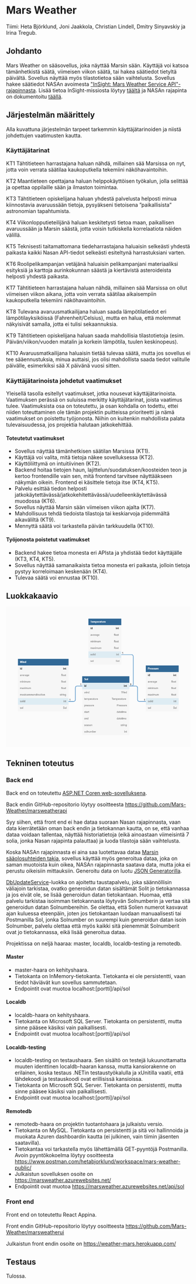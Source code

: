 # Mars Weather

Tiimi: Heta Björklund, Joni Jaakkola, Christian Lindell, Dmitry Sinyavskiy ja Irina Tregub.

## Johdanto

Mars Weather on sääsovellus, joka näyttää Marsin sään. Käyttäjä voi katsoa tämänhetkistä säätä, viimeisen viikon säätä, tai hakea säätiedot tietyltä päivältä. Sovellus näyttää myös tilastotietoa sään vaihtelusta. Sovellus hakee säätiedot NASAn avoimesta ["InSight: Mars Weather Service API"-rajapinnasta](api.nasa.gov/insight_weather). Lisää tietoa InSight-missiosta löytyy [täältä](https://mars.nasa.gov/insight/weather/) ja NASAn rajapinta on dokumentoitu [täällä](https://api.nasa.gov/assets/insight/InSight%20Weather%20API%20Documentation.pdf).

## Järjestelmän määrittely

Alla kuvattuna järjestelmän tarpeet tarkemmin käyttäjätarinoiden ja niistä johdettujen vaatimusten kautta.

### Käyttäjätarinat

KT1 Tähtitieteen harrastajana haluan nähdä, millainen sää Marsissa on nyt, jotta voin verrata säätilaa kaukoputkella tekemiini näköhavaintoihin. 

KT2 Maantieteen opettajana haluan helppokäyttöisen työkalun, jolla selittää ja opettaa oppilaille sään ja ilmaston toimintaa. 

KT3 Tähtitieteen opiskelijana haluan yhdestä palvelusta helposti minua kiinnostavia avaruussään tietoja, pysyäkseni tietoisena ”paikallisista” astronomian tapahtumista. 

KT4 Viikonlopputieteilijänä haluan keskitetysti tietoa maan, paikallisen avaruussään ja Marsin säästä, jotta voisin tutkiskella korrelaatiota näiden välillä. 

KT5 Teknisesti taitamattomana tiedeharrastajana haluaisin selkeästi yhdestä paikasta kaikki Nasan API-tiedot selkeästi esiteltynä harrastuksiani varten. 

KT6 Roolipelikampanjan vetäjänä haluaisin pelikampanjani materiaaliksi esityksiä ja karttoja aurinkokunnan säästä ja kiertävistä asteroideista helposti yhdestä paikasta. 

KT7 Tähtitieteen harrastajana haluan nähdä, millainen sää Marsissa on ollut viimeisen viikon aikana, jotta voin verrata säätilaa aikaisempiin kaukoputkella tekemiini näköhavaintoihin. 

KT8 Tulevana avaruusmatkailijana haluan saada lämpötilatiedot eri lämpötilayksiköissä (Fahrenheit/Celsius), mutta en halua, että molemmat näkyisivät samalla, jotta ei tulisi sekaannuksia.  

KT9 Tähtitieteen opiskelijana haluan saada mahdollisia tilastotietoja (esim. Päivän/viikon/vuoden matalin ja korkein lämpötila, tuulen keskinopeus).

KT10 Avaruusmatkailijana haluaisin tietää tulevaa säätä, mutta jos sovellus ei tee sääennustuksia, minua auttaisi, jos olisi mahdollista saada tiedot valitulle päivälle, esimerkiksi sää X päivänä vuosi sitten.

### Käyttäjätarinoista johdetut vaatimukset

Yleisellä tasolla esitellyt vaatimukset, jotka nousevat käyttäjätarinoista. Vaatimuksen perässä on suluissa merkitty käyttäjätarinat, joista vaatimus tulee. Vaatimuksista osa on toteutettu, ja osan kohdalla on todettu, ettei niiden toteuttaminen ole tämän projektin puitteissa prioriteetti ja nämä vaatimukset on poistettu työjonosta. Niihin on kuitenkin mahdollista palata tulevaisuudessa, jos projektia halutaan jatkokehittää.

#### Toteutetut vaatimukset

* Sovellus näyttää tämänhetkisen säätilan Marsissa (KT1).
* Käyttäjä voi valita, mitä tietoja näkee sovelluksessa (KT2).
* Käyttöliittymä on intuitiivinen (KT2).
* Backend hoitaa tietojen haun, lajittelun/suodatuksen/koosteiden teon ja kertoo frontendille vain sen, mitä frontend tarvitsee näyttääkseen näkymän oikein. Frontend ei käsittele tietoja itse (KT4, KT5).
* Palvelu esittää tiedon helposti jatkokäytettävässä/jatkokehitettävässä/uudelleenkäytettävässä muodossa (KT6).
* Sovellus näyttää Marsin sään viimeisen viikon ajalta (KT7).
* Mahdollisuus tehdä tiedoista tilastoja tai keskiarvoja pidemmältä aikaväliltä (KT9).
* Mennyttä säätä voi tarkastella päivän tarkkuudella (KT10).

#### Työjonosta poistetut vaatimukset

* Backend hakee tietoa monesta eri APIsta ja yhdistää tiedot käyttäjälle (KT3, KT4, KT5).
* Sovellus näyttää samanaikaista tietoa monesta eri paikasta, jolloin tietoja pystyy korreloimaan keskenään (KT4).
* Tulevaa säätä voi ennustaa (KT10).

## Luokkakaavio

![Luokkakaavio](./assets/classdiagram.png)

## Tekninen toteutus

### Back end

Back end on toteutettu [ASP.NET Coren web-sovelluksena](https://docs.microsoft.com/en-us/aspnet/core/tutorials/first-web-api?view=aspnetcore-6.0&tabs=visual-studio-code).

Back endin GitHub-repositorio löytyy osoitteesta https://github.com/Mars-Weather/marsweatherapi

Syy siihen, että front end ei hae dataa suoraan Nasan rajapinnasta, vaan data kierrätetään oman back endin ja tietokannan kautta, on se, että vanhaa dataa voidaan tallentaa, näyttää historiatietoja (eikä ainoastaan viimeisintä 7 solia, jonka Nasan rajapinta palauttaa) ja luoda tilastoja sään vaihtelusta.

Koska NASAn rajapinnasta ei aina saa luotettavaa dataa [Marsin sääolosuhteiden takia](https://mars.nasa.gov/news/8858/insight-is-meeting-the-challenge-of-winter-on-dusty-mars/?site=insight), sovellus käyttää myös generoitua dataa, joka on saman muotoista kuin oikea, NASAn rajapinnasta saatava data, mutta joka ei perustu oikeisiin mittauksiin. Generoitu data on luotu [JSON Generatorilla](https://json-generator.com/).

[DbUpdateService](./Services/DbUpdateService.cs)-luokka on ajoitettu taustapalvelu, joka säännöllisin väliajoin tarkistaa, ovatko generoidun datan sisältämät Solit jo tietokannassa ja jos eivät ole, se lisää generoidun datan tietokantaan. Huomaa, että palvelu tarkistaa isoimman tietokannasta löytyvän Solnumberin ja vertaa sitä generoidun datan Solnumbereihin. Se olettaa, että Solien numerot kasvavat ajan kuluessa eteenpäin, joten jos tietokantaan luodaan manuaalisesti tai Postmanilla Sol, jonka Solnumber on suurempi kuin generoidun datan isoin Solnumber, palvelu olettaa että myös kaikki sitä pienemmät Solnumberit ovat jo tietokannassa, eikä lisää generoitua dataa.

Projektissa on neljä haaraa: master, localdb, localdb-testing ja remotedb.

#### Master
- master-haara on kehityshaara.
- Tietokanta on InMemory-tietokanta. Tietokanta ei ole persistentti, vaan tiedot häviävät kun sovellus sammutetaan.
- Endpointit ovat muotoa localhost:[portti]/api/sol

#### Localdb
- localdb-haara on kehityshaara.
- Tietokanta on Microsoft SQL Server. Tietokanta on persistentti, mutta sinne pääsee käsiksi vain paikallisesti.
- Endpointit ovat muotoa localhost:[portti]/api/sol

#### Localdb-testing
- localdb-testing on testaushaara. Sen sisältö on testejä lukuunottamatta muuten identtinen localdb-haaran kanssa, mutta kansiorakenne on erilainen, koska testaus .NETin testaustyökalulla ja xUnitilla vaatii, että lähdekoodi ja testauskoodi ovat erillisissä kansioissa.
- Tietokanta on Microsoft SQL Server. Tietokanta on persistentti, mutta sinne pääsee käsiksi vain paikallisesti.
- Endpointit ovat muotoa localhost:[portti]/api/sol

#### Remotedb
- remotedb-haara on projektin tuotantohaara ja julkaistu versio.
- Tietokanta on MySQL. Tietokanta on persistentti ja sitä voi hallinnoida ja muokata Azuren dashboardin kautta (ei julkinen, vain tiimin jäsenten saatavilla).
- Tietokantaa voi tarkastella myös lähettämällä GET-pyyntöjä Postmanilla. Avoin pyyntökokoelma löytyy osoitteesta https://www.postman.com/hetabjorklund/workspace/mars-weather-public/
- Julkaistun sovelluksen osoite on https://marsweather.azurewebsites.net/
- Endpointit ovat muotoa https://marsweather.azurewebsites.net/api/sol

### Front end

Front end on toteutettu React Appina. 

Front endin GitHub-repositorio löytyy osoitteesta https://github.com/Mars-Weather/marsweatherui

Julkaistun front endin osoite on https://weather-mars.herokuapp.com/

## Testaus

Tulossa.




